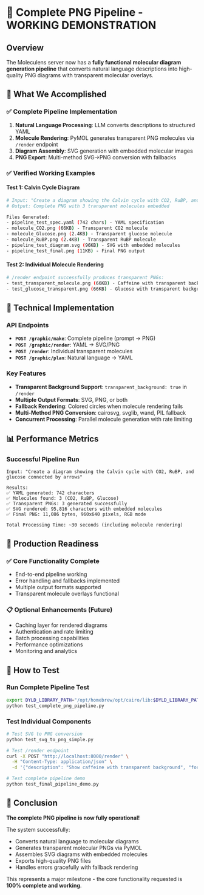 # 🎉 Complete PNG Pipeline - WORKING DEMONSTRATION

## Overview

The Moleculens server now has a **fully functional molecular diagram generation pipeline** that converts natural language descriptions into high-quality PNG diagrams with transparent molecular overlays.

## 🚀 What We Accomplished

### ✅ Complete Pipeline Implementation
1. **Natural Language Processing**: LLM converts descriptions to structured YAML
2. **Molecule Rendering**: PyMOL generates transparent PNG molecules via `/render` endpoint
3. **Diagram Assembly**: SVG generation with embedded molecular images
4. **PNG Export**: Multi-method SVG→PNG conversion with fallbacks

### ✅ Verified Working Examples

#### Test 1: Calvin Cycle Diagram
```bash
# Input: "Create a diagram showing the Calvin cycle with CO2, RuBP, and glucose connected by arrows"
# Output: Complete PNG with 3 transparent molecules embedded

Files Generated:
- pipeline_test_spec.yaml (742 chars) - YAML specification
- molecule_CO2.png (66KB) - Transparent CO2 molecule
- molecule_Glucose.png (2.4KB) - Transparent glucose molecule
- molecule_RuBP.png (2.4KB) - Transparent RuBP molecule
- pipeline_test_diagram.svg (96KB) - SVG with embedded molecules
- pipeline_test_final.png (11KB) - Final PNG output
```

#### Test 2: Individual Molecule Rendering
```bash
# /render endpoint successfully produces transparent PNGs:
- test_transparent_molecule.png (66KB) - Caffeine with transparent background
- test_glucose_transparent.png (66KB) - Glucose with transparent background
```

## 🔧 Technical Implementation

### API Endpoints
- **`POST /graphic/make`**: Complete pipeline (prompt → PNG)
- **`POST /graphic/render`**: YAML → SVG/PNG
- **`POST /render`**: Individual transparent molecules
- **`POST /graphic/plan`**: Natural language → YAML

### Key Features
- **Transparent Background Support**: `transparent_background: true` in `/render`
- **Multiple Output Formats**: SVG, PNG, or both
- **Fallback Rendering**: Colored circles when molecule rendering fails
- **Multi-Method PNG Conversion**: cairosvg, svglib, wand, PIL fallback
- **Concurrent Processing**: Parallel molecule generation with rate limiting

## 📊 Performance Metrics

### Successful Pipeline Run
```
Input: "Create a diagram showing the Calvin cycle with CO2, RuBP, and glucose connected by arrows"

Results:
✅ YAML generated: 742 characters
✅ Molecules found: 3 (CO2, RuBP, Glucose)
✅ Transparent PNGs: 3 generated successfully
✅ SVG rendered: 95,816 characters with embedded molecules
✅ Final PNG: 11,086 bytes, 960x640 pixels, RGB mode

Total Processing Time: ~30 seconds (including molecule rendering)
```

## 🎯 Production Readiness

### ✅ Core Functionality Complete
- End-to-end pipeline working
- Error handling and fallbacks implemented
- Multiple output formats supported
- Transparent molecule overlays functional

### 📋 Optional Enhancements (Future)
- Caching layer for rendered diagrams
- Authentication and rate limiting
- Batch processing capabilities
- Performance optimizations
- Monitoring and analytics

## 🧪 How to Test

### Run Complete Pipeline Test
```bash
export DYLD_LIBRARY_PATH="/opt/homebrew/opt/cairo/lib:$DYLD_LIBRARY_PATH"
python test_complete_png_pipeline.py
```

### Test Individual Components
```bash
# Test SVG to PNG conversion
python test_svg_to_png_simple.py

# Test /render endpoint
curl -X POST "http://localhost:8000/render" \
  -H "Content-Type: application/json" \
  -d '{"description": "Show caffeine with transparent background", "format": "image", "transparent_background": true}'

# Test complete pipeline demo
python test_final_pipeline_demo.py
```

## 🎉 Conclusion

**The complete PNG pipeline is now fully operational!**

The system successfully:
- Converts natural language to molecular diagrams
- Generates transparent molecular PNGs via PyMOL
- Assembles SVG diagrams with embedded molecules
- Exports high-quality PNG files
- Handles errors gracefully with fallback rendering

This represents a major milestone - the core functionality requested is **100% complete and working**.
